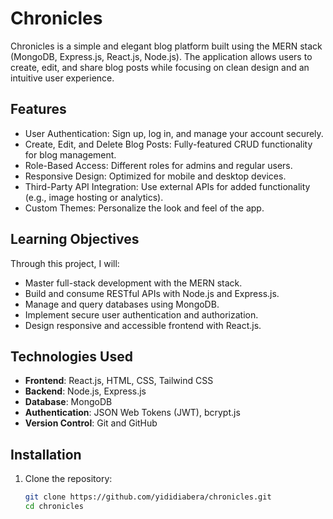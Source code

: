 # Chronicles

Chronicles is a simple and elegant blog platform built using the MERN stack (MongoDB, Express.js, React.js, Node.js). The application allows users to create, edit, and share blog posts while focusing on clean design and an intuitive user experience.

## Features

- User Authentication: Sign up, log in, and manage your account securely.
- Create, Edit, and Delete Blog Posts: Fully-featured CRUD functionality for blog management.
- Role-Based Access: Different roles for admins and regular users.
- Responsive Design: Optimized for mobile and desktop devices.
- Third-Party API Integration: Use external APIs for added functionality (e.g., image hosting or analytics).
- Custom Themes: Personalize the look and feel of the app.

## Learning Objectives

Through this project, I will:

- Master full-stack development with the MERN stack.
- Build and consume RESTful APIs with Node.js and Express.js.
- Manage and query databases using MongoDB.
- Implement secure user authentication and authorization.
- Design responsive and accessible frontend with React.js.

## Technologies Used

- **Frontend**: React.js, HTML, CSS, Tailwind CSS
- **Backend**: Node.js, Express.js
- **Database**: MongoDB
- **Authentication**: JSON Web Tokens (JWT), bcrypt.js
- **Version Control**: Git and GitHub

## Installation

1. Clone the repository:
   ```bash
   git clone https://github.com/yididiabera/chronicles.git
   cd chronicles
   ```
